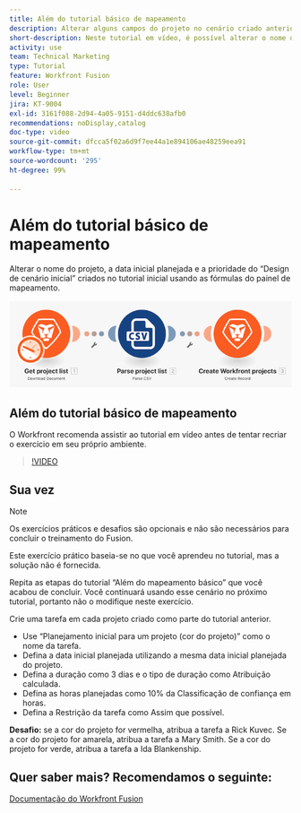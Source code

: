 ```yaml
---
title: Além do tutorial básico de mapeamento
description: Alterar alguns campos do projeto no cenário criado anteriormente usando as fórmulas do painel de mapeamento no  [!DNL Adobe Workfront Fusion].
short-description: Neste tutorial em vídeo, é possível alterar o nome do projeto, a data inicial planejada e a prioridade do “Design de cenário inicial” criado no primeiro tutorial usando as fórmulas do painel de mapeamento.
activity: use
team: Technical Marketing
type: Tutorial
feature: Workfront Fusion
role: User
level: Beginner
jira: KT-9004
exl-id: 3161f088-2d94-4a05-9151-d4ddc638afb0
recommendations: noDisplay,catalog
doc-type: video
source-git-commit: dfcca5f02a6d9f7ee44a1e894106ae48259eea91
workflow-type: tm+mt
source-wordcount: '295'
ht-degree: 99%

---
```


# Além do tutorial básico de mapeamento

Alterar o nome do projeto, a data inicial planejada e a prioridade do “Design de cenário inicial” criados no tutorial inicial usando as fórmulas do painel de mapeamento.

![Uma imagem do cenário do Fusion](assets/understand-the-basics-1.png)

## Além do tutorial básico de mapeamento

O Workfront recomenda assistir ao tutorial em vídeo antes de tentar recriar o exercício em seu próprio ambiente.

>[!VIDEO](https://video.tv.adobe.com/v/335264/?quality=12&learn=on&enablevpops)


## Sua vez

>[!NOTE]
>
>Os exercícios práticos e desafios são opcionais e não são necessários para concluir o treinamento do Fusion.

Este exercício prático baseia-se no que você aprendeu no tutorial, mas a solução não é fornecida.

Repita as etapas do tutorial “Além do mapeamento básico” que você acabou de concluir. Você continuará usando esse cenário no próximo tutorial, portanto não o modifique neste exercício.

Crie uma tarefa em cada projeto criado como parte do tutorial anterior.

* Use “Planejamento inicial para um projeto (cor do projeto)” como o nome da tarefa.
* Defina a data inicial planejada utilizando a mesma data inicial planejada do projeto.
* Defina a duração como 3 dias e o tipo de duração como Atribuição calculada.
* Defina as horas planejadas como 10% da Classificação de confiança em horas.
* Defina a Restrição da tarefa como Assim que possível.

**Desafio:** se a cor do projeto for vermelha, atribua a tarefa a Rick Kuvec. Se a cor do projeto for amarela, atribua a tarefa a Mary Smith. Se a cor do projeto for verde, atribua a tarefa a Ida Blankenship.

## Quer saber mais? Recomendamos o seguinte:

[Documentação do Workfront Fusion](https://experienceleague.adobe.com/en/docs/workfront-fusion/using/get-started-with-fusion/understand-workfront-fusion/workfront-fusion-overview)
